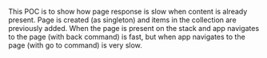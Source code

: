 This POC is to show how page response is slow when content is already present.
Page is created (as singleton) and items in the collection are previously added.
When the page is present on the stack and app navigates to the page (with back command) is fast,
but when app navigates to the page (with go to command) is very slow.